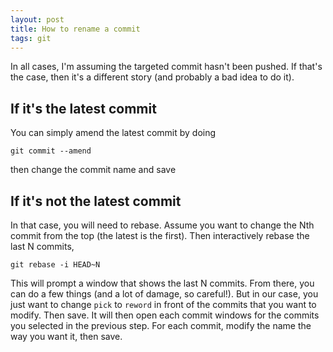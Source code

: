 ```yaml
---
layout: post
title: How to rename a commit
tags: git
---
```


In all cases, I'm assuming the targeted commit hasn't been pushed. If that's the
case, then it's a different story (and probably a bad idea to do it).

## If it's the latest commit

You can simply amend the latest commit by doing
```
git commit --amend
```
then change the commit name and save

## If it's not the latest commit

In that case, you will need to rebase.
Assume you want to change the Nth commit from the top (the latest is the first).
Then interactively rebase the last N commits,
```
git rebase -i HEAD~N
```
This will prompt a window that shows the last N commits. From there, you can do
a few things (and a lot of damage, so careful!). But in our case, you just want
to change `pick` to `reword` in front of the commits that you want to modify.
Then save. It will then open each commit windows for the commits you selected in
the previous step. For each commit, modify the name the way you want it, then
save.
